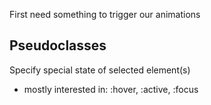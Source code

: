 First need something to trigger our animations

## Pseudoclasses

Specify special state of selected element(s)
- mostly interested in: :hover, :active, :focus